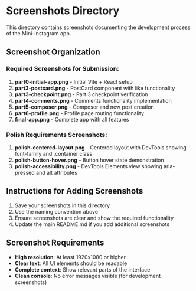 # Screenshots Directory

This directory contains screenshots documenting the development process of the Mini-Instagram app.

## Screenshot Organization

### Required Screenshots for Submission:

1. **part0-initial-app.png** - Initial Vite + React setup
2. **part3-postcard.png** - PostCard component with like functionality
3. **part3-checkpoint.png** - Part 3 checkpoint verification
4. **part4-comments.png** - Comments functionality implementation
5. **part5-composer.png** - Composer and new post creation
6. **part6-profile.png** - Profile page routing functionality
7. **final-app.png** - Complete app with all features

### Polish Requirements Screenshots:

1. **polish-centered-layout.png** - Centered layout with DevTools showing font-family and .container class
2. **polish-button-hover.png** - Button hover state demonstration
3. **polish-accessibility.png** - DevTools Elements view showing aria-pressed and alt attributes

## Instructions for Adding Screenshots

1. Save your screenshots in this directory
2. Use the naming convention above
3. Ensure screenshots are clear and show the required functionality
4. Update the main README.md if you add additional screenshots

## Screenshot Requirements

- **High resolution**: At least 1920x1080 or higher
- **Clear text**: All UI elements should be readable
- **Complete context**: Show relevant parts of the interface
- **Clean console**: No error messages visible (for development screenshots)
